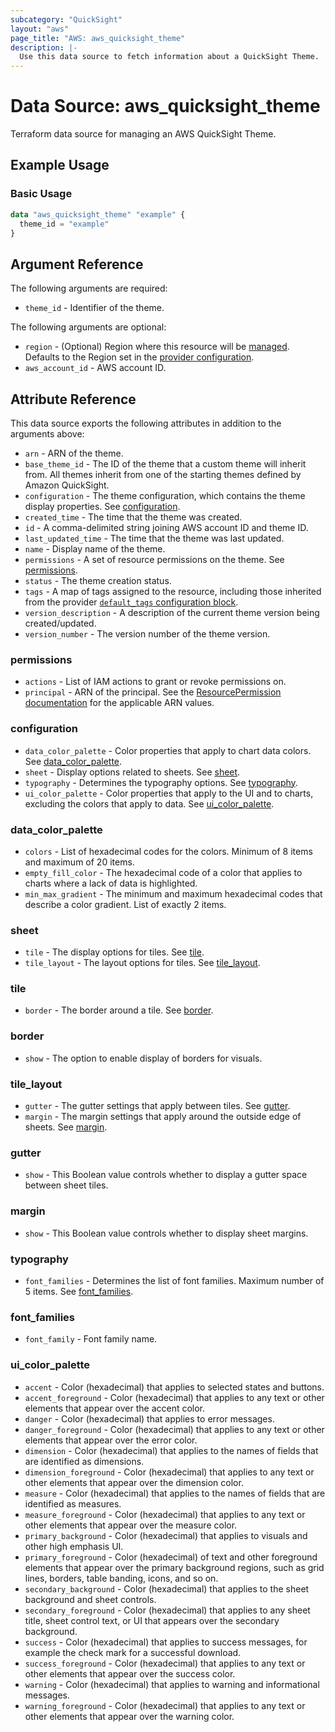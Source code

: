 ```yaml
---
subcategory: "QuickSight"
layout: "aws"
page_title: "AWS: aws_quicksight_theme"
description: |-
  Use this data source to fetch information about a QuickSight Theme.
---
```


# Data Source: aws_quicksight_theme

Terraform data source for managing an AWS QuickSight Theme.

## Example Usage

### Basic Usage

```terraform
data "aws_quicksight_theme" "example" {
  theme_id = "example"
}
```

## Argument Reference

The following arguments are required:

* `theme_id` - Identifier of the theme.

The following arguments are optional:

* `region` - (Optional) Region where this resource will be [managed](https://docs.aws.amazon.com/general/latest/gr/rande.html#regional-endpoints). Defaults to the Region set in the [provider configuration](https://registry.terraform.io/providers/hashicorp/aws/latest/docs#aws-configuration-reference).
* `aws_account_id` - AWS account ID.

## Attribute Reference

This data source exports the following attributes in addition to the arguments above:

* `arn` - ARN of the theme.
* `base_theme_id` - The ID of the theme that a custom theme will inherit from. All themes inherit from one of the starting themes defined by Amazon QuickSight.
* `configuration` - The theme configuration, which contains the theme display properties. See [configuration](#configuration).
* `created_time` - The time that the theme was created.
* `id` - A comma-delimited string joining AWS account ID and theme ID.
* `last_updated_time` - The time that the theme was last updated.
* `name` - Display name of the theme.
* `permissions` - A set of resource permissions on the theme. See [permissions](#permissions).
* `status` - The theme creation status.
* `tags` - A map of tags assigned to the resource, including those inherited from the provider [`default_tags` configuration block](/docs/providers/aws/index.html#default_tags-configuration-block).
* `version_description` - A description of the current theme version being created/updated.
* `version_number` - The version number of the theme version.

### permissions

* `actions` - List of IAM actions to grant or revoke permissions on.
* `principal` - ARN of the principal. See the [ResourcePermission documentation](https://docs.aws.amazon.com/quicksight/latest/APIReference/API_ResourcePermission.html) for the applicable ARN values.

### configuration

* `data_color_palette` - Color properties that apply to chart data colors. See [data_color_palette](#data_color_palette).
* `sheet` - Display options related to sheets. See [sheet](#sheet).
* `typography` - Determines the typography options. See [typography](#typography).
* `ui_color_palette` - Color properties that apply to the UI and to charts, excluding the colors that apply to data. See [ui_color_palette](#ui_color_palette).

### data_color_palette

* `colors` - List of hexadecimal codes for the colors. Minimum of 8 items and maximum of 20 items.
* `empty_fill_color` - The hexadecimal code of a color that applies to charts where a lack of data is highlighted.
* `min_max_gradient` - The minimum and maximum hexadecimal codes that describe a color gradient. List of exactly 2 items.

### sheet

* `tile` - The display options for tiles. See [tile](#tile).
* `tile_layout` - The layout options for tiles. See [tile_layout](#tile_layout).

### tile

* `border` - The border around a tile. See [border](#border).

### border

* `show` - The option to enable display of borders for visuals.

### tile_layout

* `gutter` - The gutter settings that apply between tiles. See [gutter](#gutter).
* `margin` - The margin settings that apply around the outside edge of sheets. See [margin](#margin).

### gutter

* `show` - This Boolean value controls whether to display a gutter space between sheet tiles.

### margin

* `show` - This Boolean value controls whether to display sheet margins.

### typography

* `font_families` - Determines the list of font families. Maximum number of 5 items. See [font_families](#font_families).

### font_families

* `font_family` - Font family name.

### ui_color_palette

* `accent` - Color (hexadecimal) that applies to selected states and buttons.
* `accent_foreground` - Color (hexadecimal) that applies to any text or other elements that appear over the accent color.
* `danger` - Color (hexadecimal) that applies to error messages.
* `danger_foreground` - Color (hexadecimal) that applies to any text or other elements that appear over the error color.
* `dimension` - Color (hexadecimal) that applies to the names of fields that are identified as dimensions.
* `dimension_foreground` - Color (hexadecimal) that applies to any text or other elements that appear over the dimension color.
* `measure` - Color (hexadecimal) that applies to the names of fields that are identified as measures.
* `measure_foreground` - Color (hexadecimal) that applies to any text or other elements that appear over the measure color.
* `primary_background` - Color (hexadecimal) that applies to visuals and other high emphasis UI.
* `primary_foreground` - Color (hexadecimal) of text and other foreground elements that appear over the primary background regions, such as grid lines, borders, table banding, icons, and so on.
* `secondary_background` - Color (hexadecimal) that applies to the sheet background and sheet controls.
* `secondary_foreground` - Color (hexadecimal) that applies to any sheet title, sheet control text, or UI that appears over the secondary background.
* `success` - Color (hexadecimal) that applies to success messages, for example the check mark for a successful download.
* `success_foreground` - Color (hexadecimal) that applies to any text or other elements that appear over the success color.
* `warning` - Color (hexadecimal) that applies to warning and informational messages.
* `warning_foreground` - Color (hexadecimal) that applies to any text or other elements that appear over the warning color.
